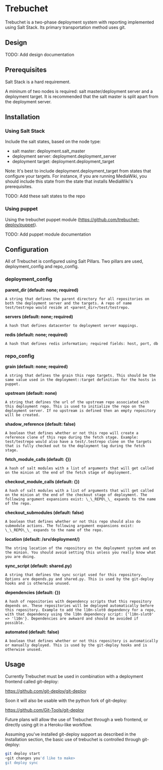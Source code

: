 Trebuchet
=========

Trebuchet is a two-phase deployment system with reporting implemented using Salt Stack. Its primary transportation method uses git.

Design
------

TODO: Add design documentation

Prerequisites
-------------

Salt Stack is a hard requirement.

A mininum of two nodes is required: salt master/deployment server and a deployment target. It is recommended that the salt master is split apart from the deployment server.

Installation
------------

### Using Salt Stack ###

Include the salt states, based on the node type:

* salt master: deployment.salt\_master
* deployment server: deployment.deployment\_server
* deployment target: deployment.deployment\_target

Note: It's best to include deployment.deployment\_target from states that configure your targets. For instance, if you are running MediaWiki, you should include this state from the state that installs MediaWiki's prerequisites.

TODO: Add these salt states to the repo

### Using puppet ###

Using the trebuchet puppet module (https://github.com/trebuchet-deploy/puppet).

TODO: Add puppet module documentation

Configuration
-------------

All of Trebuchet is configured using Salt Pillars. Two pillars are used, deployment\_config and repo\_config.

### deployment\_config ###

**parent\_dir (default: none; required)**

    A string that defines the parent directory for all repositories on both the deployment server and the targets. A repo of name test/testrepo would reside at <parent_dir>/test/testrepo.

**servers (default: none; required)**

    A hash that defines datacenter to deployment server mappings.

**redis (default: none; required)**

    A hash that defines redis information; required fields: host, port, db

### repo\_config ###

**grain (default: none; required)**

    A string that defines the grain this repo targets. This should be the same value used in the deployment::target definition for the hosts in puppet.

**upstream (default: none)**

    A string that defines the url of the upstream repo associated with this deployment repo. This is used to initialize the repo on the deployment server. If no upstream is defined then an empty repository will be created.

**shadow\_reference (default: false)**

    A boolean that defines whether or not this repo will create a reference clone of this repo during the fetch stage. Example: test/testrepo would also have a test/.testrepo clone on the targets that is fully checked out to the deployment tag during the fetch stage. 

**fetch\_module\_calls (default: {})**

    A hash of salt modules with a list of arguments that will get called on the minion at the end of the fetch stage of deployment. 

**checkout\_module\_calls (default: {})**

    A hash of salt modules with a list of arguments that will get called on the minion at the end of the checkout stage of deployment. The following argument expansions exist: \_\_REPO\_\_ expands to the name of the repo. 

**checkout\_submodules (default: false)**

    A boolean that defines whether or not this repo should also do submodule actions. The following argument expansions exist: \_\_REPO\_\_ expands to the name of the repo. 

**location (default: /srv/deployment/<repo-name>)**

    The string location of the repository on the deployment system and on the minion. You should avoid setting this unless you really know what you are doing.

**sync\_script (default: shared.py)**

    A string that defines the sync script used for this repository. Options are depends.py and shared.py. This is used by the git-deploy hooks and is otherwise unused.

**dependencies (default: {})**

    A hash of repositories with dependency scripts that this repository depends on. These repositories will be deployed automatically before this repository. Example to add the l10n-slot0 dependency for a repo, with that dependency using the l10n dependency script: {'l10n-slot0' => 'l10n'}. Dependencies are awkward and should be avoided if possible. 

**automated (default: false)**

    A boolean that defines whether or not this repository is automatically or manually deployed. This is used by the git-deploy hooks and is otherwise unused.

Usage
-----

Currently Trebuchet must be used in combination with a deployment frontend called git-deploy:

  https://github.com/git-deploy/git-deploy

Soon it will also be usable with the python fork of git-deploy:

  https://github.com/Git-Tools/git-deploy

Future plans will allow the use of Trebuchet through a web frontend, or directly using git in a Heroku-like workflow.

Assuming you've installed git-deploy support as described in the Installation section, the basic use of trebuchet is controlled through git-deploy:

```bash
git deploy start
<git changes you'd like to make>
git deploy sync
```

